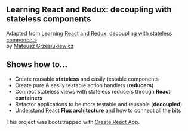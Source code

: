 ## Learning React and Redux: decoupling with stateless components

Adapted from [Learning React and Redux: decoupling with stateless components](https://www.udemy.com/course/1326760/)  
by [Mateusz Grzesiukiewicz](https://www.linkedin.com/in/mateusz-grzesiukiewicz-8556a030/)
## Shows how to...
- Create reusable **stateless** and easily testable components
- Create pure & easily testable action handlers (**reducers**)
- Connect stateless views with stateless reducers through **React containers**
- Refactor applications to be more testable and reusable (**decoupled**)
- Understand React **Flux architecture** and how to connect all the bits

This project was bootstrapped with [Create React App](https://github.com/facebookincubator/create-react-app).
